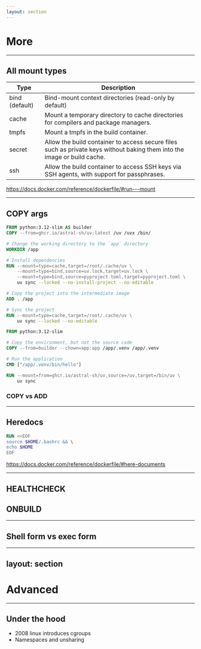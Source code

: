 ```yaml
---
layout: section
---
```


# More

---

## All mount types

| Type           | Description                                                                                                              |
|----------------|--------------------------------------------------------------------------------------------------------------------------|
| bind (default) | Bind-mount context directories (read-only by default)                                                                    |
| cache          | Mount a temporary directory to cache directories for compilers and package managers.                                     |
| tmpfs          | Mount a tmpfs in the build container.                                                                                    |
| secret         | Allow the build container to access secure files such as private keys without baking them into the image or build cache. |
| ssh            | Allow the build container to access SSH keys via SSH agents, with support for passphrases.                               |

https://docs.docker.com/reference/dockerfile/#run---mount

---

## COPY args

```dockerfile
FROM python:3.12-slim AS builder
COPY --from=ghcr.io/astral-sh/uv:latest /uv /uvx /bin/

# Change the working directory to the `app` directory
WORKDIR /app

# Install dependencies
RUN --mount=type=cache,target=/root/.cache/uv \
    --mount=type=bind,source=uv.lock,target=uv.lock \
    --mount=type=bind,source=pyproject.toml,target=pyproject.toml \
    uv sync --locked --no-install-project --no-editable

# Copy the project into the intermediate image
ADD . /app

# Sync the project
RUN --mount=type=cache,target=/root/.cache/uv \
    uv sync --locked --no-editable

FROM python:3.12-slim

# Copy the environment, but not the source code
COPY --from=builder --chown=app:app /app/.venv /app/.venv

# Run the application
CMD ["/app/.venv/bin/hello"]
```

<!--NOTE: https://docs.astral.sh/uv/guides/integration/docker/#intermediate-layers-->

```dockerfile
RUN --mount=from=ghcr.io/astral-sh/uv,source=/uv,target=/bin/uv \
    uv sync
```

### COPY vs ADD
---

## Heredocs

```dockerfile
RUN <<EOF
source $HOME/.bashrc && \
echo $HOME
EOF
```

https://docs.docker.com/reference/dockerfile/#here-documents

---

## HEALTHCHECK
## ONBUILD

---

## Shell form vs exec form

---
layout: section
---

# Advanced

---
## Under the hood

- 2008 linux introduces cgroups
- Namespaces and unsharing 
